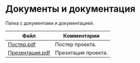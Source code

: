 # Документы и документация

Папка с документами и документацией.




| Файл                                             | Комментарии                                    |
| ------------------------------------------------ | ---------------------------------------------- |
| [Постер.pdf](Постер.pdf)                         | Постер проекта.                                |
| [Презентация.pdf](Презентация.pdf)               | Презнтация проекта.                            |

